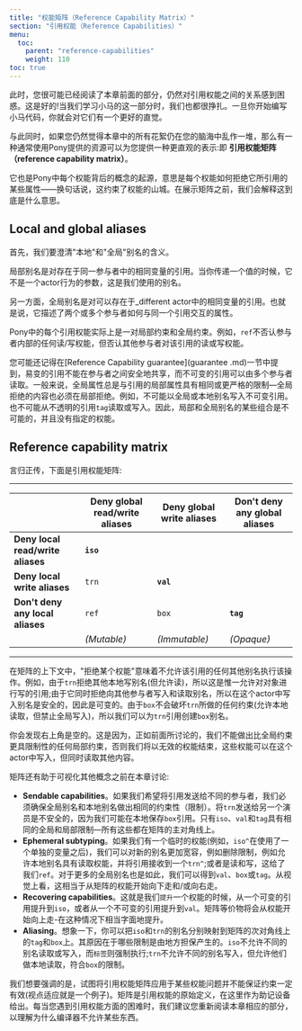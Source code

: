 ```yaml
---
title: "权能矩阵（Reference Capability Matrix）"
section: "引用权能（Reference Capabilities）"
menu:
  toc:
    parent: "reference-capabilities"
    weight: 110
toc: true
---
```


<!-- At this point, it's quite possible that you read the previous sections in this chapter and are still pretty confused about the relation between reference capabilities. It's okay! We have all struggled when learning this part of Pony, too. Once you start working on Pony code, you'll get a better intuition with them. -->
此时，您很可能已经阅读了本章前面的部分，仍然对引用权能之间的关系感到困惑。这是好的!当我们学习小马的这一部分时，我们也都很挣扎。一旦你开始编写小马代码，你就会对它们有一个更好的直觉。

<!-- In the meantime, if you still feel like all these tidbits in the chapter are still scrambled in your head, there is one resource often presented with Pony that can give you a more visual representation: the __reference capability matrix__. -->
与此同时，如果您仍然觉得本章中的所有花絮仍在您的脑海中乱作一堆，那么有一种通常使用Pony提供的资源可以为您提供一种更直观的表示:即 __引用权能矩阵（reference capability matrix）__。

<!-- It is also the origin of the concept behind each capability in Pony, in the sense of how each capability denies certain properties to its reference -- in other words, which guarantees a capability makes. We will explain what that actually means before presenting the matrix. -->
它也是Pony中每个权能背后的概念的起源，意思是每个权能如何拒绝它所引用的某些属性——换句话说，这约束了权能的山城。在展示矩阵之前，我们会解释这到底是什么意思。

## Local and global aliases

<!-- Before anything else, we want to clarify what we mean by "local" and "global" aliases. -->
首先，我们要澄清"本地"和"全局"别名的含义。

<!-- A local alias is a reference to the same variable that exists in the same actor. Whenever you pass a value around, and it's not the argument of an actor's behavior, this is the kind of alias we are working with. -->
局部别名是对存在于同一参与者中的相同变量的引用。当你传递一个值的时候，它不是一个actor行为的参数，这是我们使用的别名。

<!-- On the other hand, a global alias is a reference to the same variable that can exist in a _different_ actor. That is, it describes the properties of how two or more actors could interact with the same reference. -->
另一方面，全局别名是对可以存在于_different actor中的相同变量的引用。也就是说，它描述了两个或多个参与者如何与同一个引用交互的属性。

<!-- Each reference capability in Pony is actually a pair of local guarantees and global guarantees. For instance, `ref` doesn't deny any read/write capabilities inside the actor, but denies other actors from reading or writing to that reference. -->
Pony中的每个引用权能实际上是一对局部约束和全局约束。例如，`ref`不否认参与者内部的任何读/写权能，但否认其他参与者对该引用的读或写权能。

<!-- You may recall from the [Reference Capability Guarantees](guarantees.md) section that mutable references cannot be safely shared between actors, while immutable references can be read by multiple actors. In general, global properties are always as restrictive or more restrictive than the local properties to that reference - what is denied globally must also be denied locally. For example, it's not possible to write to an immutable reference in either a global or local alias. It's also not possible to read from or write to an opaque reference, `tag`. Therefore, some combinations of local and global aliases are impossible, and have no designated capabilities. -->
您可能还记得在[Reference Capability guarantee](guarantee .md)一节中提到，易变的引用不能在参与者之间安全地共享，而不可变的引用可以由多个参与者读取。一般来说，全局属性总是与引用的局部属性具有相同或更严格的限制—全局拒绝的内容也必须在局部拒绝。例如，不可能以全局或本地别名写入不可变引用。也不可能从不透明的引用`tag`读取或写入。因此，局部和全局别名的某些组合是不可能的，并且没有指定的权能。

## Reference capability matrix

<!-- Without further ado, here's the reference capability matrix: -->
言归正传，下面是引用权能矩阵:

---

&nbsp; | Deny global read/write aliases | Deny global write aliases | Don't deny any global aliases
----- | ----- | ----- | -----
__Deny local read/write aliases__ | __`iso`__ | |
__Deny local write aliases__ | `trn` | __`val`__ |
__Don't deny any local aliases__ | `ref` | `box` | __`tag`__
&nbsp; | _(Mutable)_ | _(Immutable)_ | _(Opaque)_

---

<!-- In the context of the matrix, "denying a capability" means that any other alias to that reference is not allowed to do that action. For example, since `trn` denies other local write aliases (but allows reads), this is the only reference that allows writing to the object; and since it denies both read and write aliases to other actors, it's safe to write inside this actor, thus being mutable. And since `box` does not break any guarantees that `trn` makes (local reads are allowed, but global writes are forbidden), we can create `box` aliases to a `trn` reference. -->
在矩阵的上下文中，"拒绝某个权能"意味着不允许该引用的任何其他别名执行该操作。例如，由于`trn`拒绝其他本地写别名(但允许读)，所以这是惟一允许对对象进行写的引用;由于它同时拒绝向其他参与者写入和读取别名，所以在这个actor中写入别名是安全的，因此是可变的。由于`box`不会破坏`trn`所做的任何约束(允许本地读取，但禁止全局写入)，所以我们可以为`trn`引用创建`box`别名。

<!-- You'll notice that the top-right side is empty. That's because, as previously discussed, we cannot make any local guarantees that are more restrictive than the global guarantees, or we'd end up with invalid capabilities that could be written to in this actor but read somewehre else at the same time. -->
你会发现右上角是空的。这是因为，正如前面所讨论的，我们不能做出比全局约束更具限制性的任何局部约束，否则我们将以无效的权能结束，这些权能可以在这个actor中写入，但同时读取其他内容。

<!-- The matrix also helps visualizing other concepts previously discussed in this chapter: -->
矩阵还有助于可视化其他概念之前在本章讨论:

<!-- * __Sendable capabilities__. If we want to send references to a different actor, we must make sure that the global and local aliases make the same guarantees. It'd be unsafe to send a `trn` to another actor, since we could possibly hold `box` references locally. Only `iso`, `val`, and `tag` have the same global and local restrictions – all of which are in the main diagonal of the matrix. -->
<!-- * __Ephemeral subtyping__. If we have an ephemeral capability (for instance, `iso^` after consuming an isolated variable), we can be more permissive for the new alias, i.e. remove restrictions, such as allowing local aliases with read capabilities, and receive the reference into a `trn^`; or both read and write, which gives us `ref`. The same is true for more global alias, and we can get `val`, `box`, or `tag`. Visually, this would be equivalent to walking downwards and/or to-the-right starting from the capability in the matrix. -->
<!-- * __Recovering capabilities__. This is when we "lift" a capability, from a mutable reference to `iso` or an immutable reference to `val`. The matrix equivalent would be walking upwards starting from the capability – quite literally lifting in this case. -->
<!-- * __Aliasing__. With a bit more of imagination, it's possible to picture aliasing `iso` and `trn` as reflecting them on the secondary diagonal of the matrix onto `tag` and `box`, respectively. The reason for that lies on which restrictions arise from the local guarantees. An `iso` doesn't allow different aliases to read or write, which `tag` enforces; and `trn` doesn't allow different aliases to write but allows them to do local reads, fitting `box`'s restrictions. -->
* __Sendable capabilities__。如果我们希望将引用发送给不同的参与者，我们必须确保全局别名和本地别名做出相同的约束性（限制）。将`trn`发送给另一个演员是不安全的，因为我们可能在本地保存`box`引用。只有`iso`、`val`和`tag`具有相同的全局和局部限制—所有这些都在矩阵的主对角线上。
* __Ephemeral subtyping__。如果我们有一个临时的权能(例如，`iso^`在使用了一个单独的变量之后)，我们可以对新的别名更加宽容，例如删除限制，例如允许本地别名具有读取权能，并将引用接收到一个`trn^`;或者是读和写，这给了我们`ref`。对于更多的全局别名也是如此，我们可以得到`val`、`box`或`tag`。从视觉上看，这相当于从矩阵的权能开始向下走和/或向右走。
* __Recovering capabilities__。这就是我们`提升`一个权能的时候，从一个可变的引用提升到`iso`，或者从一个不可变的引用提升到`val`。矩阵等价物将会从权能开始向上走-在这种情况下相当字面地提升。
* __Aliasing__。想象一下，你可以把`iso`和`trn`的别名分别映射到矩阵的次对角线上的`tag`和`box`上。其原因在于哪些限制是由地方担保产生的。`iso`不允许不同的别名读取或写入，而`标签`则强制执行;`trn`不允许不同的别名写入，但允许他们做本地读取，符合`box`的限制。

<!-- We want to emphasize that trying to apply the reference capability matrix to some capabilities problems is not guaranteed to work (viewpoint adaptation is one example). The matrix is the original definition of the reference capabilities, presented here as a mnemonic device. Whenever you struggle with reference capabilities, we recommend that you reread the corresponding section of this chapter to understand why something is not allowed by the compiler. -->
我们想要强调的是，试图将引用权能矩阵应用于某些权能问题并不能保证约束一定有效(视点适应就是一个例子)。矩阵是引用权能的原始定义，在这里作为助记设备给出。每当您遇到引用权能方面的困难时，我们建议您重新阅读本章相应的部分，以理解为什么编译器不允许某些东西。
